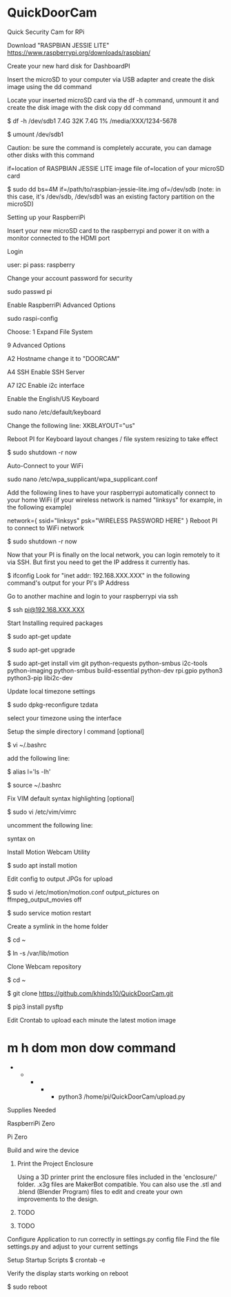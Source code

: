 # QuickDoorCam
Quick Security Cam for RPi

Download "RASPBIAN JESSIE LITE" https://www.raspberrypi.org/downloads/raspbian/

Create your new hard disk for DashboardPI

Insert the microSD to your computer via USB adapter and create the disk image using the dd command

Locate your inserted microSD card via the df -h command, unmount it and create the disk image with the disk copy dd command

$ df -h /dev/sdb1 7.4G 32K 7.4G 1% /media/XXX/1234-5678

$ umount /dev/sdb1

Caution: be sure the command is completely accurate, you can damage other disks with this command

if=location of RASPBIAN JESSIE LITE image file of=location of your microSD card

$ sudo dd bs=4M if=/path/to/raspbian-jessie-lite.img of=/dev/sdb (note: in this case, it's /dev/sdb, /dev/sdb1 was an existing factory partition on the microSD)

Setting up your RaspberriPi

Insert your new microSD card to the raspberrypi and power it on with a monitor connected to the HDMI port

Login

user: pi pass: raspberry

Change your account password for security

sudo passwd pi

Enable RaspberriPi Advanced Options

sudo raspi-config

Choose: 1 Expand File System

9 Advanced Options

A2 Hostname change it to "DOORCAM"

A4 SSH Enable SSH Server

A7 I2C Enable i2c interface

Enable the English/US Keyboard

sudo nano /etc/default/keyboard

Change the following line: XKBLAYOUT="us"

Reboot PI for Keyboard layout changes / file system resizing to take effect

$ sudo shutdown -r now

Auto-Connect to your WiFi

sudo nano /etc/wpa_supplicant/wpa_supplicant.conf

Add the following lines to have your raspberrypi automatically connect to your home WiFi (if your wireless network is named "linksys" for example, in the following example)

network={
   ssid="linksys"
   psk="WIRELESS PASSWORD HERE"
}
Reboot PI to connect to WiFi network

$ sudo shutdown -r now

Now that your PI is finally on the local network, you can login remotely to it via SSH. But first you need to get the IP address it currently has.

$ ifconfig Look for "inet addr: 192.168.XXX.XXX" in the following command's output for your PI's IP Address

Go to another machine and login to your raspberrypi via ssh

$ ssh pi@192.168.XXX.XXX

Start Installing required packages

$ sudo apt-get update

$ sudo apt-get upgrade

$ sudo apt-get install vim git python-requests python-smbus i2c-tools python-imaging python-smbus build-essential python-dev rpi.gpio python3 python3-pip libi2c-dev

Update local timezone settings

$ sudo dpkg-reconfigure tzdata

select your timezone using the interface

Setup the simple directory l command [optional]

$ vi ~/.bashrc

add the following line:

$ alias l='ls -lh'

$ source ~/.bashrc

Fix VIM default syntax highlighting [optional]

$ sudo vi /etc/vim/vimrc

uncomment the following line:

syntax on

Install Motion Webcam Utility

$ sudo apt install motion

Edit config to output JPGs for upload

$ sudo vi /etc/motion/motion.conf
    output_pictures on
    ffmpeg_output_movies off

$ sudo service motion restart

Create a symlink in the home folder

$ cd ~

$ ln -s /var/lib/motion

Clone Webcam repository

$ cd ~

$ git clone https://github.com/khinds10/QuickDoorCam.git

$ pip3 install pysftp

Edit Crontab to upload each minute the latest motion image

# m h  dom mon dow   command
* * * * * python3 /home/pi/QuickDoorCam/upload.py

Supplies Needed

RaspberriPi Zero

Pi Zero

Build and wire the device

1) Print the Project Enclosure

    Using a 3D printer print the enclosure files included in the 'enclosure/' folder. .x3g files are MakerBot compatible. You can also use the .stl and .blend (Blender Program) files to edit and create your own improvements to the design.

3) TODO

4) TODO

Configure Application to run correctly in settings.py config file
Find the file settings.py and adjust to your current settings

Setup Startup Scripts
$ crontab -e

Verify the display starts working on reboot

$ sudo reboot

